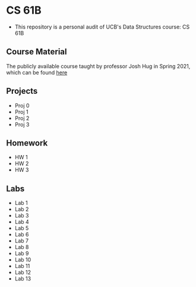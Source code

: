 # CS 61B

* This repository is a personal audit of UCB's Data Structures course: CS 61B

## Course Material
The publicly available course taught by professor Josh Hug in Spring 2021, which can be found [here]

[here]: <https://sp21.datastructur.es>

## Projects
* Proj 0
* Proj 1
* Proj 2
* Proj 3
## Homework
* HW 1
* HW 2
* HW 3
## Labs
* Lab 1
* Lab 2
* Lab 3
* Lab 4
* Lab 5
* Lab 6
* Lab 7
* Lab 8
* Lab 9
* Lab 10
* Lab 11
* Lab 12
* Lab 13
